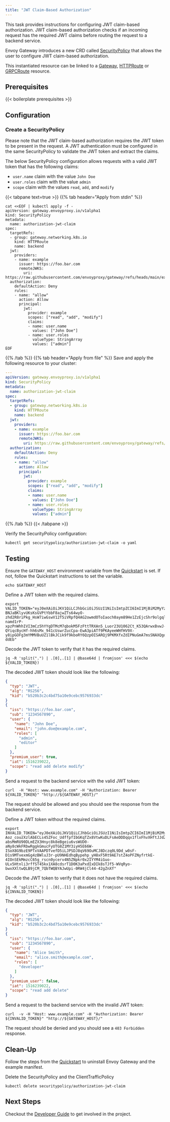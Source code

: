 ```yaml
---
title: "JWT Claim-Based Authorization"
---
```


This task provides instructions for configuring JWT claim-based authorization. JWT claim-based authorization checks if an incoming request has the required JWT claims before routing the request to a backend service.

Envoy Gateway introduces a new CRD called [SecurityPolicy][SecurityPolicy] that allows the user to configure JWT claim-based authorization.

This instantiated resource can be linked to a [Gateway][Gateway], [HTTPRoute][HTTPRoute] or [GRPCRoute][GRPCRoute] resource.

## Prerequisites

{{< boilerplate prerequisites >}}

## Configuration

### Create a SecurityPolicy

Please note that the JWT claim-based authorization requires the JWT token to be present in the request. A JWT authentication must be configured in the same SecurityPolicy to validate the JWT token and extract the claims.

The below SecurityPolicy configuration allows requests with a valid JWT token that has the following claims:
- `user.name` claim with the value `John Doe`
- `user.roles` claim with the value `admin`
- `scope` claim with the values `read`, `add`, and `modify`

{{< tabpane text=true >}}
{{% tab header="Apply from stdin" %}}

```shell
cat <<EOF | kubectl apply -f -
apiVersion: gateway.envoyproxy.io/v1alpha1
kind: SecurityPolicy
metadata:
  name: authorization-jwt-claim
spec:
  targetRefs:
  - group: gateway.networking.k8s.io
    kind: HTTPRoute
    name: backend
  jwt:
    providers:
    - name: example
      issuer: https://foo.bar.com
      remoteJWKS:
        uri: https://raw.githubusercontent.com/envoyproxy/gateway/refs/heads/main/examples/kubernetes/jwt/jwks.json
  authorization:
    defaultAction: Deny
    rules:
    - name: "allow"
      action: Allow
      principal:
        jwt:
          provider: example
          scopes: ["read", "add", "modify"]
          claims:
          - name: user.name
            values: ["John Doe"]
          - name: user.roles
            valueType: StringArray
            values: ["admin"]
EOF
```

{{% /tab %}}
{{% tab header="Apply from file" %}}
Save and apply the following resource to your cluster:

```yaml
---
apiVersion: gateway.envoyproxy.io/v1alpha1
kind: SecurityPolicy
metadata:
  name: authorization-jwt-claim
spec:
  targetRefs:
  - group: gateway.networking.k8s.io
    kind: HTTPRoute
    name: backend
  jwt:
    providers:
    - name: example
      issuer: https://foo.bar.com
      remoteJWKS:
        uri: https://raw.githubusercontent.com/envoyproxy/gateway/refs/heads/main/examples/kubernetes/jwt/jwks.json
  authorization:
    defaultAction: Deny
    rules:
    - name: "allow"
      action: Allow
      principal:
        jwt:
          provider: example
          scopes: ["read", "add", "modify"]
          claims:
          - name: user.name
            values: ["John Doe"]
          - name: user.roles
            valueType: StringArray
            values: ["admin"]
```

{{% /tab %}}
{{< /tabpane >}}

Verify the SecurityPolicy configuration:

```shell
kubectl get securitypolicy/authorization-jwt-claim -o yaml
```

## Testing

Ensure the `GATEWAY_HOST` environment variable from the [Quickstart](../../quickstart) is set. If not, follow the
Quickstart instructions to set the variable.

```shell
echo $GATEWAY_HOST
```

Define a JWT token with the required claims.

```shell
export VALID_TOKEN="eyJ0eXAiOiJKV1QiLCJhbGciOiJSUzI1NiIsImtpZCI6ImI1MjBiM2MyYzRiZDc1YTEwZTljZWJjOTU3NjkzM2RjIn0.eyJpc3MiOiJodHRwczovL2Zvby5iYXIuY29tIiwic3ViIjoiMTIzNDU2Nzg5MCIsInVzZXIiOnsibmFtZSI6IkpvaG4gRG9lIiwiZW1haWwiOiJqb2huLmRvZUBleGFtcGxlLmNvbSIsInJvbGVzIjpbImFkbWluIiwiZWRpdG9yIl19LCJwcmVtaXVtX3VzZXIiOnRydWUsImlhdCI6MTUxNjIzOTAyMiwic2NvcGUiOiJyZWFkIGFkZCBkZWxldGUgbW9kaWZ5In0.P36iAlmiRCC79OiB3vstF5Q_9OqUYAMGF3a3H492GlojbV6DcuOz8YIEYGsRSWc-BNJaBKlyvUKsKsGVPtYbbF8ajwZTs64wyO-zhd2R8riPkg_HsW7iwGswV12f5iVRpfQ4AG2owmdOToIaoch0aym89He1ZzEjcShr9olgqlAbbmhnk-namd1rP-xpzPnWhhIVI3mCz5hYYgDTMcM7qbokM5FzFttTRXAn5_Luor23U1062Ct_K53QArwxBvwJ-QYiqcBycHf-hh6sMx_941cUswrZucCpa-EwA3piATf9PKAyeeWHfHV9X-y8ipGOFg3mYMMVBuUZ1lBkJCik9f9kboRY6QzpOISARQj9PKMXfxZdIPNuGmA7msSNAXQgqkvbx04jMwb9U7eCEdGZztH4C8LhlRjgj0ZdD7eNbRjeH2F6zrWyMUpGWaWyq6rMuP98W2DWM5ZflK6qvT1c7FuFsWPvWLkgxQwTWQKrHdKwdbsu32Sj8VtUBJ0-ddEb"
```

Decode the JWT token to verify that it has the required claims.

```shell
jq -R 'split(".") | .[0],.[1] | @base64d | fromjson' <<< $(echo ${VALID_TOKEN})
```

The decoded JWT token should look like the following:

```json
{
  "typ": "JWT",
  "alg": "RS256",
  "kid": "b520b3c2c4bd75a10e9cebc9576933dc"
}
{
  "iss": "https://foo.bar.com",
  "sub": "1234567890",
  "user": {
    "name": "John Doe",
    "email": "john.doe@example.com",
    "roles": [
      "admin",
      "editor"
    ]
  },
  "premium_user": true,
  "iat": 1516239022,
  "scope": "read add delete modify"
}
```

Send a request to the backend service with the valid JWT token:

```shell
curl  -H "Host: www.example.com" -H "Authorization: Bearer ${VALID_TOKEN}" "http://${GATEWAY_HOST}/"
```

The request should be allowed and you should see the response from the backend service.

Define a JWT token without the required claims.

```shell
export INVALID_TOKEN="eyJ0eXAiOiJKV1QiLCJhbGciOiJSUzI1NiIsImtpZCI6ImI1MjBiM2MyYzRiZDc1YTEwZTljZWJjOTU3NjkzM2RjIn0.eyJpc3MiOiJodHRwczovL2Zvby5iYXIuY29tIiwic3ViIjoiMTIzNDU2Nzg5MCIsInVzZXIiOnsibmFtZSI6IkFsaWNlIFNtaXRoIiwiZW1haWwiOiJhbGljZS5zbWl0aEBleGFtcGxlLmNvbSIsInJvbGVzIjpbImRldmVsb3BlciJdfSwicHJlbWl1bV91c2VyIjpmYWxzZSwiaWF0IjoxNTE2MjM5MDIyLCJzY29wZSI6InJlYWQgYWRkIGRlbGV0ZSJ9.Da547nNXzuQXm5E7LuLAiyFswXsW4RDhuitD_rpadtR7PTwzzOsJoqrVWJ_u1jJDaOTWIpLF4gwxDoY-Aoz_couzXzlAbECLs45ZFoc_UdffpfIbGKqTZx8VtwKuDLFsAeDDDqqx1flxFhvXHftJJdZYr1FgFz9u-absMmRU90DLmEZX3Hnyc8k8eBgeiu6vsWUD0-aNy8cWkFRbwRggkGmucFyUTG8Z1MY3iyH5E66W-ISoX8G9bzE9PTxVAAPDTvefD5iLJPSDJ8qV69OuMCJ8Dczq0L9Dd_w0sF-D1s9MTvexmGg4zBWluJ3r-pU9NHEdhqBypehp_yH8xF5Rt9AE7stZ4oPFZNyfrtkE-4IOnSEkMmzcC65g_rscn0ycerv4N5ZNpkr0x2IYYM4iGuo-ULv5Htnli3rffST45kx1XA8cdsrT1D0K3aPxdIxDIk8sTJf5-WVqRyo-bwxXXltwQLB9jCM_7QbTWQBYAJwUpi-0RW4jCl44-42gZnXf"
```

Decode the JWT token to verify that it does not have the required claims.

```shell
jq -R 'split(".") | .[0],.[1] | @base64d | fromjson' <<< $(echo ${INVALID_TOKEN})
```

The decoded JWT token should look like the following:

```json
{
  "typ": "JWT",
  "alg": "RS256",
  "kid": "b520b3c2c4bd75a10e9cebc9576933dc"
}
{
  "iss": "https://foo.bar.com",
  "sub": "1234567890",
  "user": {
    "name": "Alice Smith",
    "email": "alice.smith@example.com",
    "roles": [
      "developer"
    ]
  },
  "premium_user": false,
  "iat": 1516239022,
  "scope": "read add delete"
}
```

Send a request to the backend service with the invalid JWT token:

```shell
curl  -v -H "Host: www.example.com" -H "Authorization: Bearer ${INVALID_TOKEN}" "http://${GATEWAY_HOST}/"
```

The request should be denied and you should see a `403 Forbidden` response.

## Clean-Up

Follow the steps from the [Quickstart](../../quickstart) to uninstall Envoy Gateway and the example manifest.

Delete the SecurityPolicy and the ClientTrafficPolicy

```shell
kubectl delete securitypolicy/authorization-jwt-claim
```

## Next Steps

Checkout the [Developer Guide](../../../contributions/develop) to get involved in the project.

[SecurityPolicy]: ../../../api/extension_types#securitypolicy
[Gateway]: https://gateway-api.sigs.k8s.io/api-types/gateway
[HTTPRoute]: https://gateway-api.sigs.k8s.io/api-types/httproute
[GRPCRoute]: https://gateway-api.sigs.k8s.io/api-types/grpcroute
